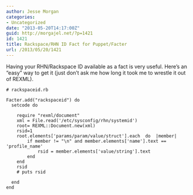 ```yaml
---
author: Jesse Morgan
categories:
- Uncategorized
date: "2013-05-20T14:17:00Z"
guid: http://morgajel.net/?p=1421
id: 1421
title: Rackspace/RHN ID Fact for Puppet/Facter
url: /2013/05/20/1421
---
```


Having your RHN/Rackspace ID available as a fact is very useful. Here’s an “easy” way to get it (just don’t ask me how long it took me to wrestle it out of REXML).

```
# rackspaceid.rb

Facter.add("rackspaceid") do
  setcode do

    require "rexml/document"
    xml = File.read('/etc/sysconfig/rhn/systemid')
    root= REXML::Document.new(xml)
    rsid=1
    root.elements['params/param/value/struct'].each  do  |member|
        if member != "\n" and member.elements['name'].text == 'profile_name'
            rsid = member.elements['value/string'].text
        end
    end
    rsid
    # puts rsid

  end
end
```